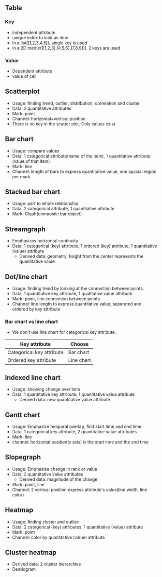 ## Table
### Key
* Independent attribute
* unique index to look an item
* In a list([1,2,3,4,5]), single key is used
* In a 2D matrix([[1,2,3],[4,5,6],[7,8,9]]), 2 keys are used

### Value
* Dependent attribute
* value of cell

## Scatterplot
* Usage: finding trend, outlier, distribution, correlation and cluster
* Data: 2 quantitative attributes
* Mark: point
* Channel: horizontal+vertical position
* There is no key in the scatter plot. Only values exist.

## Bar chart
* Usage: compare values
* Data: 1 categorical attribute(name of the item), 1 quantitative attribute (value of that item)
* Mark: line
* Channel: length of bars to express quantitative value, one spacial region per mark

## Stacked bar chart
* Usage: part to whole relationship
* Data: 2 categorical attribute, 1 quantitative attribute
* Mark: Glyph(composite bar object)

## Streamgraph
* Emphasizes horizontal continuity
* Data: 1 categorical (key) attribute, 1 ordered (key) attribute, 1 quantitative (value) attribute
    * Derived data: geometry, height from the center represents the quantitative value

## Dot/line chart
* Usage: finding trend by looking at the connection between points.
* Data: 1 quantitative key attribute, 1 quatitative value attribute
* Mark: point, line connection between points
* Channel: line length to express quantitative value, seperated and ordered by key attribute

### Bar chart vs line chart
* We don't use line chart for categorical key attribute.

|Key attribute|Choose|
|-------------|------|
|Categorical key attribute|Bar chart|
|Ordered key attribute|Line chart|

## Indexed line chart
* Usage: showing change over time
* Data: 1 quantitative key attribute, 1 quantitative value attribute
    * Derived data: new quantitative value attribute

## Gantt chart
* Usage: Emphasize temporal overlap, find start time and end time
* Data: 1 categorical key attribute, 2 quantitative value attributes
* Mark: line
* channel: horizontal position(x axis) is the start time and the end time

## Slopegraph
* Usage: Emphasize change in rank or value
* Data: 2 quantitative value attributes
    * Derived data: magnitude of the change
* Mark: point, line
* Channel: 2 vertical position express attribute's value(line width, line color)

## Heatmap
* Usage: finding cluster and outlier
* Data: 2 categorical (key) attributes, 1 quantitative (value) attribute
* Mark: point
* Channel: color by quantitative (value) attribute

## Cluster heatmap
* Derived data: 2 cluster hierarchies
* Dendogram
